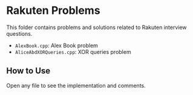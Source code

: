 # Rakuten Problems

This folder contains problems and solutions related to Rakuten interview questions.

- `AlexBook.cpp`: Alex Book problem
- `AliceAbdXORQueries.cpp`: XOR queries problem

## How to Use
Open any file to see the implementation and comments.
